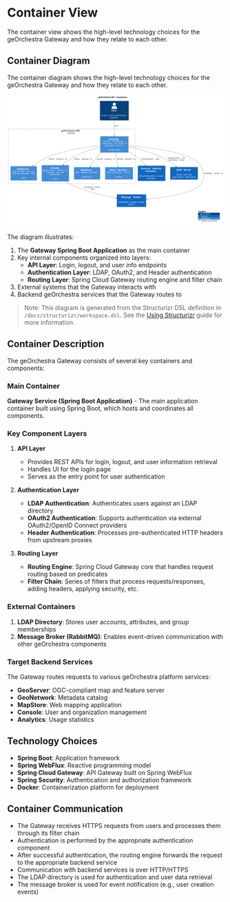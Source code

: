# Container View

The container view shows the high-level technology choices for the geOrchestra Gateway and how they relate to each other.

## Container Diagram

The container diagram shows the high-level technology choices for the geOrchestra Gateway and how they relate to each other.

![Container Diagram](../assets/images/structurizr/structurizr-Containers.svg)

The diagram illustrates:

1. The **Gateway Spring Boot Application** as the main container
2. Key internal components organized into layers:
     - **API Layer**: Login, logout, and user info endpoints
     - **Authentication Layer**: LDAP, OAuth2, and Header authentication
     - **Routing Layer**: Spring Cloud Gateway routing engine and filter chain
3. External systems that the Gateway interacts with
4. Backend geOrchestra services that the Gateway routes to

> Note: This diagram is generated from the Structurizr DSL definition in `/docs/structurizr/workspace.dsl`. See the [Using Structurizr](using-structurizr.md) guide for more information.

## Container Description

The geOrchestra Gateway consists of several key containers and components:

### Main Container

**Gateway Service (Spring Boot Application)** - The main application container built using Spring Boot, which hosts and coordinates all components.

### Key Component Layers

1. **API Layer**
     - Provides REST APIs for login, logout, and user information retrieval
     - Handles UI for the login page
     - Serves as the entry point for user authentication

2. **Authentication Layer**
     - **LDAP Authentication**: Authenticates users against an LDAP directory
     - **OAuth2 Authentication**: Supports authentication via external OAuth2/OpenID Connect providers
     - **Header Authentication**: Processes pre-authenticated HTTP headers from upstream proxies

3. **Routing Layer**
     - **Routing Engine**: Spring Cloud Gateway core that handles request routing based on predicates
     - **Filter Chain**: Series of filters that process requests/responses, adding headers, applying security, etc.

### External Containers

1. **LDAP Directory**: Stores user accounts, attributes, and group memberships
2. **Message Broker (RabbitMQ)**: Enables event-driven communication with other geOrchestra components

### Target Backend Services

The Gateway routes requests to various geOrchestra platform services:

- **GeoServer**: OGC-compliant map and feature server
- **GeoNetwork**: Metadata catalog
- **MapStore**: Web mapping application
- **Console**: User and organization management
- **Analytics**: Usage statistics

## Technology Choices

- **Spring Boot**: Application framework
- **Spring WebFlux**: Reactive programming model
- **Spring Cloud Gateway**: API Gateway built on Spring WebFlux
- **Spring Security**: Authentication and authorization framework
- **Docker**: Containerization platform for deployment

## Container Communication

- The Gateway receives HTTPS requests from users and processes them through its filter chain
- Authentication is performed by the appropriate authentication component
- After successful authentication, the routing engine forwards the request to the appropriate backend service
- Communication with backend services is over HTTP/HTTPS
- The LDAP directory is used for authentication and user data retrieval
- The message broker is used for event notification (e.g., user creation events)

